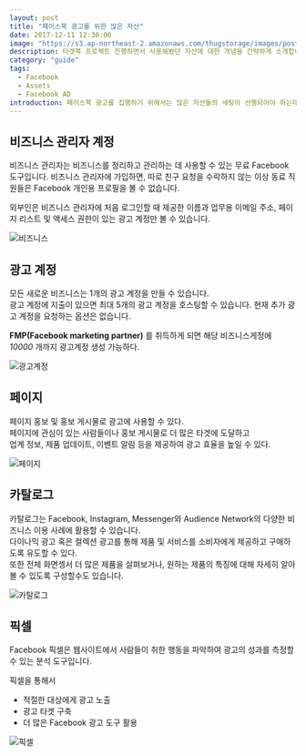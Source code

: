 ```yaml
---
layout: post
title: "페이스북 광고를 위한 많은 자산"
date: 2017-12-11 12:30:00
image: "https://s3.ap-northeast-2.amazonaws.com/thugstorage/images/postcover/facebookadcover.jpg"
description: 타겟북 프로젝트 진행하면서 사용해봤던 자산에 대한 개념을 간략하게 소개합니다.
category: "guide"
tags:
  - Facebook
  - Assets
  - Facebook AD
introduction: 페이스북 광고를 집행하기 위해서는 많은 자산들의 세팅이 선행되어야 하는데, 비즈니스 관리자는 비즈니스를 정리하고 관리하는 데 사용할 수 있는 무료 Facebook 도구입니다. 비즈니스 관리자에 가입하면, 따로 친구 요청을 수락하지 않는 이상 동료 직원들은 Facebook 개인용 프로필을 볼 수 없습니다.
---
```


## 비즈니스 관리자 계정

비즈니스 관리자는 비즈니스를 정리하고 관리하는 데 사용할 수 있는 무료 Facebook 도구입니다. 비즈니스 관리자에 가입하면, 따로 친구 요청을 수락하지 않는 이상 동료 직원들은 Facebook 개인용 프로필을 볼 수 없습니다.

외부인은 비즈니스 관리자에 처음 로그인할 때 제공한 이름과 업무용 이메일 주소, 페이지 리스트 및 액세스 권한이 있는 광고 계정만 볼 수 있습니다.

![비즈니스](https://s3.ap-northeast-2.amazonaws.com/thugstorage/images/post/asset_business.png "비즈니스")

## 광고 계정

모든 새로운 비즈니스는 1개의 광고 계정을 만들 수 있습니다.<br />
광고 계정에 지출이 있으면 최대 5개의 광고 계정을 호스팅할 수 있습니다. 현재 추가 광고 계정을 요청하는 옵션은 없습니다.

**FMP(Facebook marketing partner)** 를 취득하게 되면 해당 비즈니스게정에 _10000_ 개까지 광고계정 생성 가능하다.

![광고계정](https://s3.ap-northeast-2.amazonaws.com/thugstorage/images/post/asset_adaccount.png "광고계정")

## 페이지

페이지 홍보 및 홍보 게시물로 광고에 사용할 수 있다.<br />
페이지에 관심이 있는 사람들이나 홍보 게시물로 더 많은 타겟에 도달하고<br />
업계 정보, 제품 업데이트, 이벤트 알림 등을 제공하여 광고 효율을 높일 수 있다.

![페이지](https://s3.ap-northeast-2.amazonaws.com/thugstorage/images/post/asset_page.png "페이지")

## 카탈로그

카탈로그는 Facebook, Instagram, Messenger와 Audience Network의 다양한 비즈니스 이용 사례에 활용할 수 있습니다.<br />
다이나믹 광고 혹은 컬렉션 광고를 통해 제품 및 서비스를 소비자에게 제공하고 구매하도록 유도할 수 있다.<br />
또한 전체 화면셍서 더 많은 제품을 살펴보거나, 원하는 제품의 특징에 대해 자세히 알아볼 수 있도록 구성할수도 있습니다.

![카탈로그](https://s3.ap-northeast-2.amazonaws.com/thugstorage/images/post/asset_catalog.png "카탈로그")

## 픽셀

Facebook 픽셀은 웹사이트에서 사람들이 취한 행동을 파악하여 광고의 성과를 측정할 수 있는 분석 도구입니다.<br />

픽셀을 통해서

- 적절한 대상에게 광고 노출
- 광고 타겟 구축
- 더 많은 Facebook 광고 도구 활용

![픽셀](https://s3.ap-northeast-2.amazonaws.com/thugstorage/images/post/asset_pixel.jpg "픽셀")
